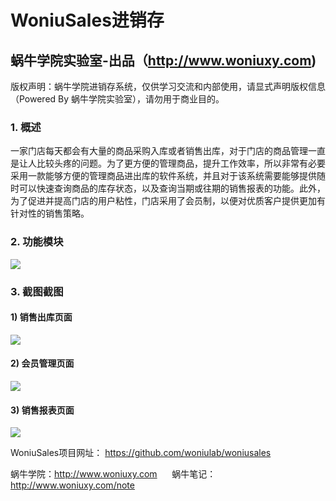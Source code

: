 # WoniuSales进销存
## 蜗牛学院实验室-出品（http://www.woniuxy.com)
版权声明：蜗牛学院进销存系统，仅供学习交流和内部使用，请显式声明版权信息（Powered By 蜗牛学院实验室），请勿用于商业目的。  


### 1. 概述
一家门店每天都会有大量的商品采购入库或者销售出库，对于门店的商品管理一直是让人比较头疼的问题。为了更方便的管理商品，提升工作效率，所以非常有必要采用一款能够方便的管理商品进出库的软件系统，并且对于该系统需要能够提供随时可以快速查询商品的库存状态，以及查询当期或往期的销售报表的功能。此外，为了促进并提高门店的用户粘性，门店采用了会员制，以便对优质客户提供更加有针对性的销售策略。

### 2. 功能模块

<img src="https://raw.githubusercontent.com/woniulab/woniusales/master/WebRoot/image/modules.png"/>

### 3. 截图截图
#### 1) 销售出库页面

<img src="https://raw.githubusercontent.com/woniulab/woniusales/master/WebRoot/image/sell.png"/>

#### 2) 会员管理页面

<img src="https://raw.githubusercontent.com/woniulab/woniusales/master/WebRoot/image/sell.png"/>

#### 3) 销售报表页面

<img src="https://raw.githubusercontent.com/woniulab/woniusales/master/WebRoot/image/sell.png"/>

WoniuSales项目网址： https://github.com/woniulab/woniusales 

蜗牛学院：http://www.woniuxy.com &nbsp;&nbsp;&nbsp;&nbsp;  蜗牛笔记：http://www.woniuxy.com/note
